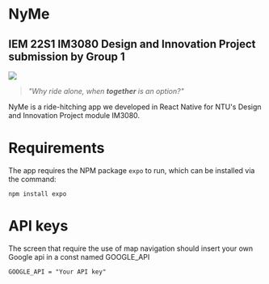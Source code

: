 # NyMe
## IEM 22S1 IM3080 Design and Innovation Project submission by Group 1

![](https://cdn.discordapp.com/attachments/770296022089728072/1039797823534813274/logo.png)

> *"Why ride alone, when **together** is an option?"*

NyMe is a ride-hitching app we developed in React Native for NTU's Design and Innovation Project module IM3080.

# Requirements
The app requires the NPM package `expo` to run, which can be installed via the command:
```
npm install expo
```

# API keys
The screen that require the use of map navigation should insert your own Google api in a const named GOOGLE_API 
```
GOOGLE_API = "Your API key"
```
